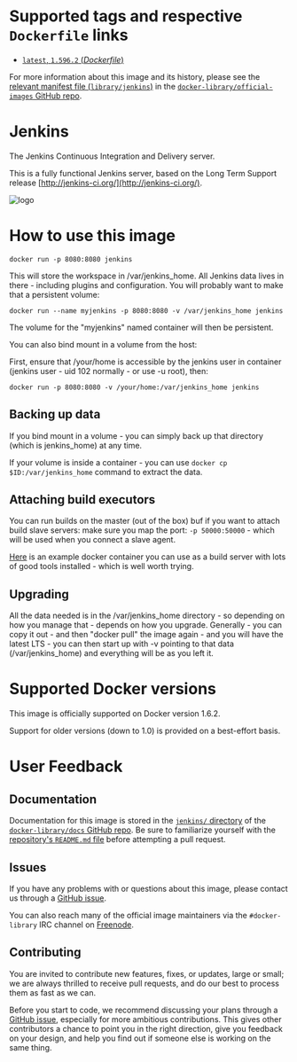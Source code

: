 # Supported tags and respective `Dockerfile` links

-	[`latest`, `1.596.2` (*Dockerfile*)](https://github.com/jenkinsci/jenkins-ci.org-docker/blob/8f909abee98247ad482efb6d21833e2054e3e9de/Dockerfile)

For more information about this image and its history, please see the [relevant manifest file (`library/jenkins`)](https://github.com/docker-library/official-images/blob/master/library/jenkins) in the [`docker-library/official-images` GitHub repo](https://github.com/docker-library/official-images).

# Jenkins

The Jenkins Continuous Integration and Delivery server.

This is a fully functional Jenkins server, based on the Long Term Support release [http://jenkins-ci.org/](http://jenkins-ci.org/).

![logo](http://jenkins-ci.org/sites/default/files/jenkins_logo.png)

# How to use this image

	docker run -p 8080:8080 jenkins

This will store the workspace in /var/jenkins_home. All Jenkins data lives in there - including plugins and configuration. You will probably want to make that a persistent volume:

	docker run --name myjenkins -p 8080:8080 -v /var/jenkins_home jenkins

The volume for the "myjenkins" named container will then be persistent.

You can also bind mount in a volume from the host:

First, ensure that /your/home is accessible by the jenkins user in container (jenkins user - uid 102 normally - or use -u root), then:

	docker run -p 8080:8080 -v /your/home:/var/jenkins_home jenkins

## Backing up data

If you bind mount in a volume - you can simply back up that directory (which is jenkins_home) at any time.

If your volume is inside a container - you can use `docker cp
$ID:/var/jenkins_home` command to extract the data.

## Attaching build executors

You can run builds on the master (out of the box) buf if you want to attach build slave servers: make sure you map the port: `-p 50000:50000` - which will be used when you connect a slave agent.

[Here](https://registry.hub.docker.com/u/maestrodev/build-agent/) is an example docker container you can use as a build server with lots of good tools installed - which is well worth trying.

## Upgrading

All the data needed is in the /var/jenkins_home directory - so depending on how you manage that - depends on how you upgrade. Generally - you can copy it out - and then "docker pull" the image again - and you will have the latest LTS - you can then start up with -v pointing to that data (/var/jenkins_home) and everything will be as you left it.

# Supported Docker versions

This image is officially supported on Docker version 1.6.2.

Support for older versions (down to 1.0) is provided on a best-effort basis.

# User Feedback

## Documentation

Documentation for this image is stored in the [`jenkins/` directory](https://github.com/docker-library/docs/tree/master/jenkins) of the [`docker-library/docs` GitHub repo](https://github.com/docker-library/docs). Be sure to familiarize yourself with the [repository's `README.md` file](https://github.com/docker-library/docs/blob/master/README.md) before attempting a pull request.

## Issues

If you have any problems with or questions about this image, please contact us through a [GitHub issue](https://github.com/cloudbees/jenkins-ci.org-docker/issues).

You can also reach many of the official image maintainers via the `#docker-library` IRC channel on [Freenode](https://freenode.net).

## Contributing

You are invited to contribute new features, fixes, or updates, large or small; we are always thrilled to receive pull requests, and do our best to process them as fast as we can.

Before you start to code, we recommend discussing your plans through a [GitHub issue](https://github.com/cloudbees/jenkins-ci.org-docker/issues), especially for more ambitious contributions. This gives other contributors a chance to point you in the right direction, give you feedback on your design, and help you find out if someone else is working on the same thing.
